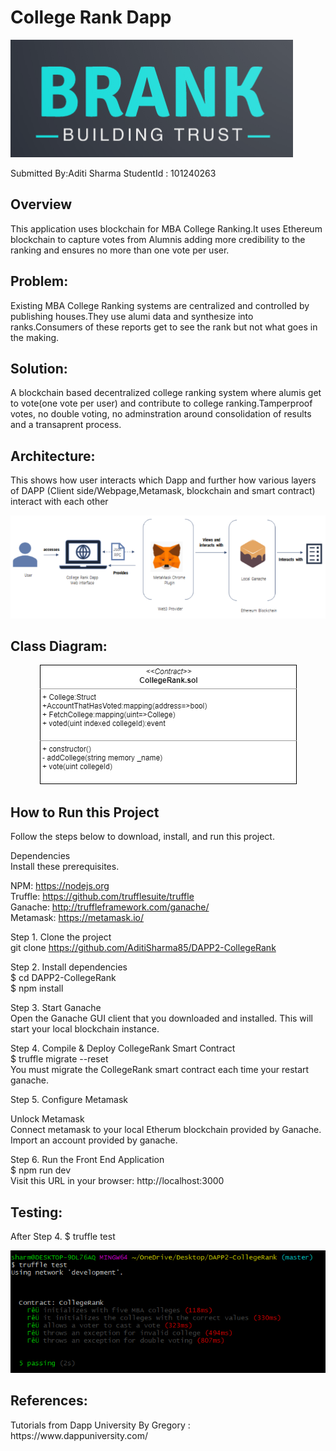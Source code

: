 <h1>College Rank Dapp</h1>
<p align="left">
  <img src="/src/images/BRank Logo.PNG" alt="Logo"/>
</p>

Submitted By:Aditi Sharma
StudentId : 101240263

<h2>Overview</h2>

This application uses blockchain for MBA College Ranking.It uses Ethereum blockchain to capture votes from Alumnis adding more credibility to the ranking and ensures no more than one vote per user.

<h2>Problem:</h2>
Existing MBA College Ranking systems are centralized and controlled by publishing houses.They use alumi data and synthesize into ranks.Consumers of these reports get to see the rank but not what goes in the making.

<h2>Solution:</h2>
A blockchain based decentralized college ranking system where alumis get to vote(one vote per user) and contribute to college ranking.Tamperproof votes, no double voting, no adminstration around consolidation of results and a transaprent process.


<h2>Architecture:</h2>

This shows how user interacts which Dapp and further how various layers of DAPP (Client side/Webpage,Metamask, blockchain and smart contract) interact with each other

<p align="center">
  <img src="/src/images/HighLevelArchitecture.PNG" alt="High Level Architecture"/>
</p>

<h2>Class Diagram:</h2>
<p align="center">
  <img src="/src/images/CollegeRank_class_diagram.png" alt="Class Diagram"/>
</p>
<h2>How to Run this Project</h2>

Follow the steps below to download, install, and run this project.<br>

Dependencies<br>
Install these prerequisites.<br>

NPM: https://nodejs.org<br>
Truffle: https://github.com/trufflesuite/truffle<br>
Ganache: http://truffleframework.com/ganache/<br>
Metamask: https://metamask.io/<br>

Step 1. Clone the project<br>
git clone https://github.com/AditiSharma85/DAPP2-CollegeRank<br>

Step 2. Install dependencies<br>
$ cd DAPP2-CollegeRank<br>
$ npm install<br>

Step 3. Start Ganache<br>
Open the Ganache GUI client that you downloaded and installed. This will start your local blockchain instance. <br>

Step 4. Compile & Deploy CollegeRank Smart Contract<br>
$ truffle migrate --reset <br>
You must migrate the CollegeRank smart contract each time your restart ganache.<br>

Step 5. Configure Metamask<br>

Unlock Metamask<br>
Connect metamask to your local Etherum blockchain provided by Ganache.<br>
Import an account provided by ganache.<br>

Step 6. Run the Front End Application<br>
$ npm run dev <br>
Visit this URL in your browser: http://localhost:3000<br>

<h2>Testing:</h2>

After Step 4. 
$ truffle test
<p align="center">
  <img src="/src/images/testcases.PNG" alt="Class Diagram"/>
</p>


<h2>References:</h2>
Tutorials from Dapp University By Gregory : https://www.dappuniversity.com/
